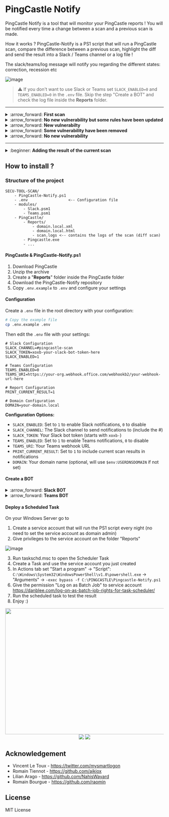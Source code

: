 PingCastle Notify
===

PingCastle Notify is a tool that will monitor your PingCastle reports ! You will be notified every time a change between a scan and a previous scan is made.

How it works ? PingCastle-Notify is a PS1 script that will run a PingCastle scan, compare the difference between a previous scan, highlight the diff and send the result into a Slack / Teams channel or a log file !

The slack/teams/log message will notify you regarding the different states: correction, recession etc

<p align="center">

![image](https://github.com/LuccaSA/PingCastle-Notify/assets/5891788/35eb7e52-600e-4c15-bcb3-f57bf0b2a89f)

> :warning: If you don't want to use Slack or Teams set `SLACK_ENABLED=0` and `TEAMS_ENABLED=0` in the `.env` file. Skip the step "Create a BOT" and check the log file inside the **Reports** folder.

</p>
<hr>
<details>
<summary>:arrow_forward: <b>First scan</b></summary>

Slack             | Teams
:-------------------------:|:-------------------------:
![image](https://user-images.githubusercontent.com/5891788/191265007-57656f04-12ed-4e93-af36-90b0711aa412.png)  |   ![image](https://user-images.githubusercontent.com/5891788/193760283-ef171f2d-6992-44b7-ad8e-8b3f113ffe3d.png)


</details>
<details>
<summary>:arrow_forward: <b>No new vulnerability but some rules have been updated</b></summary>

![image](https://user-images.githubusercontent.com/5891788/191266282-cd790c58-76df-4116-89fa-4aa954f0dd7e.png)

</details>
<details>

<summary>:arrow_forward: <b>New vulnerabilty</b></summary>

Slack             | Teams
:-------------------------:|:-------------------------:
![image](https://user-images.githubusercontent.com/5891788/191268156-cb1c1884-beef-421e-9aae-75661e071abf.png)  |   ![image](https://user-images.githubusercontent.com/5891788/193760136-668fca48-9ddf-47dd-b82a-0708117954f1.png)


</details>
<details>
<summary>:arrow_forward: <b>Some vulnerability have been removed</b></summary>

Slack             | Teams
:-------------------------:|:-------------------------:
![image](https://user-images.githubusercontent.com/5891788/191265798-0ef01763-6401-4c51-9d7d-8bf6f5ab246d.png)   |   ![image](https://user-images.githubusercontent.com/5891788/193760223-8658c35c-0ef3-4012-8679-8946987f4e4a.png)
 


</details>
<details>
<summary>:arrow_forward: <b>No new vulnerability</b></summary>

No result in slack since reports are the same
</details>

---
<details>
<summary>:beginner: <b>Adding the result of the current scan</b></summary>

Set the variable `$print_current_result` to 1 in the script, the rules flagged on the current scan will be added as a thread into Slack or after the rule diff on Teams.

Slack             | Teams
:-------------------------:|:-------------------------:
![image](https://user-images.githubusercontent.com/5891788/194527966-f13e0f85-cff6-4e22-86b1-00f871b29cc2.png)  |   ![Teams_8N2r3YiVh4](https://user-images.githubusercontent.com/5891788/194527837-8f6f0910-aa17-47d2-bfee-01d4defa569b.png)
</details>



## How to install ?

### Structure of the project

```
SECU-TOOL-SCAN/
    - PingCastle-Notify.ps1
    - .env                  <-- Configuration file
    - modules/
        - Slack.psm1
        - Teams.psm1
    - PingCastle/
        - Reports/
            - domain.local.xml
            - domain.local.html
            - scan.logs <-- contains the logs of the scan (diff scan)
        - Pingcastle.exe
        - ...
```

#### PingCastle & PingCastle-Notify.ps1

1. Download PingCastle
2. Unzip the archive
3. Create a "**Reports**" folder inside the PingCastle folder
4. Download the PingCastle-Notify repository
5. Copy `.env.example` to `.env` and configure your settings

#### Configuration

Create a `.env` file in the root directory with your configuration:

```bash
# Copy the example file
cp .env.example .env
```

Then edit the `.env` file with your settings:

```properties
# Slack Configuration
SLACK_CHANNEL=#pingcastle-scan
SLACK_TOKEN=xoxb-your-slack-bot-token-here
SLACK_ENABLED=1

# Teams Configuration  
TEAMS_ENABLED=0
TEAMS_URI=https://your-org.webhook.office.com/webhookb2/your-webhook-url-here

# Report Configuration
PRINT_CURRENT_RESULT=1

# Domain Configuration
DOMAIN=your-domain.local
```

**Configuration Options:**
- `SLACK_ENABLED`: Set to `1` to enable Slack notifications, `0` to disable
- `SLACK_CHANNEL`: The Slack channel to send notifications to (include the #)
- `SLACK_TOKEN`: Your Slack bot token (starts with `xoxb-`)
- `TEAMS_ENABLED`: Set to `1` to enable Teams notifications, `0` to disable
- `TEAMS_URI`: Your Teams webhook URL
- `PRINT_CURRENT_RESULT`: Set to `1` to include current scan results in notifications
- `DOMAIN`: Your domain name (optional, will use `$env:USERDNSDOMAIN` if not set)

#### Create a BOT

<details>
<summary>:arrow_forward: <b>Slack BOT</b></summary>

1. In Slack create an application https://api.slack.com/apps
2. Add the following rights
   - Click on "Add features and functionality" -> Bots (configure the name)
   - Click on "Add features and functionality" -> Permissions (add the following permissions)
   - Generate a "Bot User OAuth Token" on the Permissions tab
   
![image](https://user-images.githubusercontent.com/5891788/191264679-7942173b-bb1f-4dd1-a936-4e97acdb1b5e.png)

3. Get your token and add it to the `.env` file as `SLACK_TOKEN`
4. Create a slack channel and add your bot user to the channel
5. You can test your bot using https://api.slack.com/methods/chat.postMessage/test
6. Add the channel to the `.env` file as `SLACK_CHANNEL`
7. Set `SLACK_ENABLED=1` in your `.env` file
8. Run the script to test using this command: 
   `powershell.exe -exec bypass C:\YOUR_PATH\SECU-TOOL-SCAN\PingCastle-Notify.ps1`
</details>
<details>
<summary>:arrow_forward: <b>Teams BOT</b></summary>

1. Create a channel **pingcastle-scan**
2. Click on the "..." dots and select "Connectors"
3. Search for **Webhook**
4. Add the webhook
5. Re-click on the connectors button and on the webhook click **"configure"**
6. Add a title and a logo and click **Create**, copy the webhook URL
7. Update the `.env` file:
   - Set `TEAMS_ENABLED=1`
   - Set `TEAMS_URI` to your webhook URL
</details>

#### Deploy a Scheduled Task

On your Windows Server go to

1. Create a service account that will run the PS1 script every night (no need to set the service account as domain admin)
2. Give privileges to the service account on the folder "Reports"

![image](https://user-images.githubusercontent.com/5891788/191264615-ab0b9479-b869-4cbf-9e74-499ca0b38c4e.png)

3. Run taskschd.msc to open the Scheduler Task
4. Create a Task and use the service account you just created
5. In Actions tab set "Start a program" -> "Script": `C:\Windows\System32\WindowsPowerShell\v1.0\powershell.exe` -> "Arguments" -> `-exec bypass -f C:\PINGCASTLE\Pingcastle-Notify.ps1`
6. Give the permission "Log on as Batch Job" to service account https://danblee.com/log-on-as-batch-job-rights-for-task-scheduler/
7. Run the scheduled task to test the result
8. Enjoy :)

<p align="center">
<img width="600" height="400" src="https://user-images.githubusercontent.com/5891788/191264530-bb4f2700-d91b-4e94-8bb8-ea57238e90ca.png">
<img src="https://user-images.githubusercontent.com/5891788/191264565-a5fe4a3c-b14d-4e5a-b6c0-efe741d4591d.png">
<img src="https://user-images.githubusercontent.com/5891788/191264503-cb3155a9-f2b3-4fed-b6de-eaf35b47a545.png">
</p>

## Acknowledgement

- Vincent Le Toux - https://twitter.com/mysmartlogon
- Romain Tiennot - https://github.com/aikiox
- Lilian Arago - https://github.com/NahisWayard
- Romain Bourgue - https://github.com/raomin

## License

MIT License
